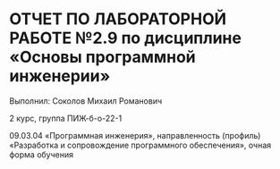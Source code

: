 # ОТЧЕТ ПО ЛАБОРАТОРНОЙ РАБОТЕ №2.9 по дисциплине «Основы программной инженерии» 

Выполнил: Соколов Михаил Романович

2 курс, группа ПИЖ-б-о-22-1 

09.03.04 «Программная инженерия», направленность (профиль) «Разработка и сопровождение программного обеспечения», очная форма обучения 
